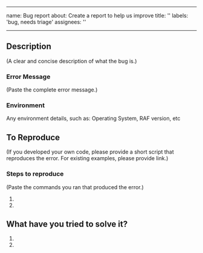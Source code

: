 <!--- Copyright Amazon.com, Inc. or its affiliates. All Rights Reserved. -->
<!--- SPDX-License-Identifier: Apache-2.0  -->

---
name: Bug report
about: Create a report to help us improve
title: ''
labels: 'bug, needs triage'
assignees: ''

---
## Description
(A clear and concise description of what the bug is.)

### Error Message
(Paste the complete error message.)

### Environment

Any environment details, such as: Operating System, RAF version, etc

## To Reproduce
(If you developed your own code, please provide a short script that reproduces the error. For existing examples, please provide link.)

### Steps to reproduce
(Paste the commands you ran that produced the error.)

1.
2.

## What have you tried to solve it?

1.
2.
